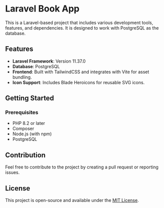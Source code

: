 # Laravel Book App

This is a Laravel-based project that includes various development tools, features, and dependencies. It is designed to work with PostgreSQL as the database.

## Features

- **Laravel Framework**: Version 11.37.0
- **Database**: PostgreSQL
- **Frontend**: Built with TailwindCSS and integrates with Vite for asset bundling.
- **Icon Support**: Includes Blade Heroicons for reusable SVG icons.

## Getting Started

### Prerequisites

- PHP 8.2 or later
- Composer
- Node.js (with npm)
- PostgreSQL


## Contribution

Feel free to contribute to the project by creating a pull request or reporting issues.

## License

This project is open-source and available under the [MIT License](LICENSE).
